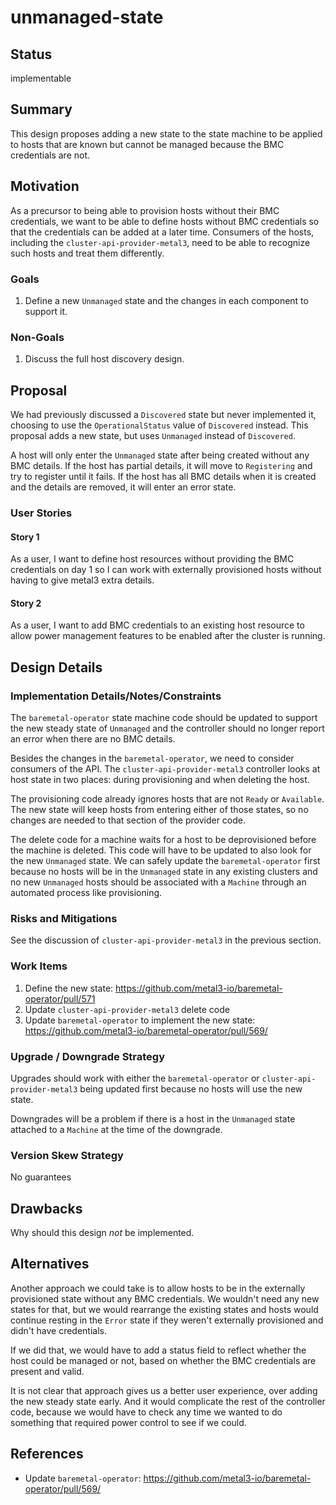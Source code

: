 <!--
 This work is licensed under a Creative Commons Attribution 3.0
 Unported License.

 http://creativecommons.org/licenses/by/3.0/legalcode
-->

# unmanaged-state

## Status

implementable

## Summary

This design proposes adding a new state to the state machine to be
applied to hosts that are known but cannot be managed because the BMC
credentials are not.

## Motivation

As a precursor to being able to provision hosts without their BMC
credentials, we want to be able to define hosts without BMC
credentials so that the credentials can be added at a later
time. Consumers of the hosts, including the
`cluster-api-provider-metal3`, need to be able to recognize such hosts
and treat them differently.

### Goals

1. Define a new `Unmanaged` state and the changes in each component to
   support it.

### Non-Goals

1. Discuss the full host discovery design.

## Proposal

We had previously discussed a `Discovered` state but never implemented
it, choosing to use the `OperationalStatus` value of `Discovered`
instead. This proposal adds a new state, but uses `Unmanaged` instead
of `Discovered`.

A host will only enter the `Unmanaged` state after being created
without any BMC details. If the host has partial details, it will move
to `Registering` and try to register until it fails. If the host has
all BMC details when it is created and the details are removed, it
will enter an error state.

### User Stories

#### Story 1

As a user, I want to define host resources without providing the BMC
credentials on day 1 so I can work with externally provisioned hosts
without having to give metal3 extra details.

#### Story 2

As a user, I want to add BMC credentials to an existing host resource
to allow power management features to be enabled after the cluster is
running.

## Design Details

### Implementation Details/Notes/Constraints

The `baremetal-operator` state machine code should be updated to
support the new steady state of `Unmanaged` and the controller should
no longer report an error when there are no BMC details.

Besides the changes in the `baremetal-operator`, we need to consider
consumers of the API. The `cluster-api-provider-metal3` controller
looks at host state in two places: during provisioning and when
deleting the host.

The provisioning code already ignores hosts that are not `Ready` or
`Available`. The new state will keep hosts from entering either of
those states, so no changes are needed to that section of the provider
code.

The delete code for a machine waits for a host to be deprovisioned
before the machine is deleted. This code will have to be updated to
also look for the new `Unmanaged` state. We can safely update the
`baremetal-operator` first because no hosts will be in the `Unmanaged`
state in any existing clusters and no new `Unmanaged` hosts should be
associated with a `Machine` through an automated process like
provisioning.

### Risks and Mitigations

See the discussion of `cluster-api-provider-metal3` in the previous
section.

### Work Items

1. Define the new state:
   <https://github.com/metal3-io/baremetal-operator/pull/571>
2. Update `cluster-api-provider-metal3` delete code
3. Update `baremetal-operator` to implement the new state:
   <https://github.com/metal3-io/baremetal-operator/pull/569/>

### Upgrade / Downgrade Strategy

Upgrades should work with either the `baremetal-operator` or
`cluster-api-provider-metal3` being updated first because no hosts
will use the new state.

Downgrades will be a problem if there is a host in the `Unmanaged`
state attached to a `Machine` at the time of the downgrade.

### Version Skew Strategy

No guarantees

## Drawbacks

Why should this design _not_ be implemented.

## Alternatives

Another approach we could take is to allow hosts to be in the
externally provisioned state without any BMC credentials. We wouldn't
need any new states for that, but we would rearrange the existing
states and hosts would continue resting in the `Error` state if they
weren't externally provisioned and didn't have credentials.

If we did that, we would have to add a status field to reflect whether
the host could be managed or not, based on whether the BMC credentials
are present and valid.

It is not clear that approach gives us a better user experience, over
adding the new steady state early. And it would complicate the rest of
the controller code, because we would have to check any time we wanted
to do something that required power control to see if we could.

## References

- Update `baremetal-operator`:
  <https://github.com/metal3-io/baremetal-operator/pull/569/>

